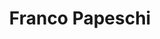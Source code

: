 ---
user: franco
title: Franco Papeschi
position: Creative Director
company: frog
featured: true
talk: keynote
---